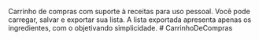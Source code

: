 Carrinho de compras com suporte à receitas para uso pessoal. Você pode carregar, salvar e exportar sua lista. A lista exportada apresenta apenas os ingredientes, com o objetivando simplicidade. # CarrinhoDeCompras

